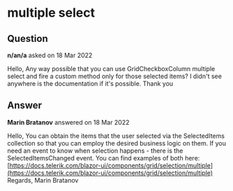 # multiple select

## Question

**n/an/a** asked on 18 Mar 2022

Hello, Any way possible that you can use GridCheckboxColumn multiple select and fire a custom method only for those selected items? I didn't see anywhere is the documentation if it's possible. Thank you

## Answer

**Marin Bratanov** answered on 18 Mar 2022

Hello, You can obtain the items that the user selected via the SelectedItems collection so that you can employ the desired business logic on them. If you need an event to know when selection happens - there is the SelectedItemsChanged event. You can find examples of both here: [https://docs.telerik.com/blazor-ui/components/grid/selection/multiple](https://docs.telerik.com/blazor-ui/components/grid/selection/multiple) Regards, Marin Bratanov
